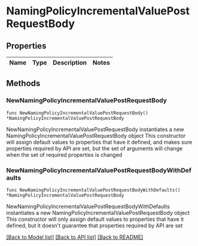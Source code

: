 # NamingPolicyIncrementalValuePostRequestBody

## Properties

Name | Type | Description | Notes
------------ | ------------- | ------------- | -------------

## Methods

### NewNamingPolicyIncrementalValuePostRequestBody

`func NewNamingPolicyIncrementalValuePostRequestBody() *NamingPolicyIncrementalValuePostRequestBody`

NewNamingPolicyIncrementalValuePostRequestBody instantiates a new NamingPolicyIncrementalValuePostRequestBody object
This constructor will assign default values to properties that have it defined,
and makes sure properties required by API are set, but the set of arguments
will change when the set of required properties is changed

### NewNamingPolicyIncrementalValuePostRequestBodyWithDefaults

`func NewNamingPolicyIncrementalValuePostRequestBodyWithDefaults() *NamingPolicyIncrementalValuePostRequestBody`

NewNamingPolicyIncrementalValuePostRequestBodyWithDefaults instantiates a new NamingPolicyIncrementalValuePostRequestBody object
This constructor will only assign default values to properties that have it defined,
but it doesn't guarantee that properties required by API are set


[[Back to Model list]](../README.md#documentation-for-models) [[Back to API list]](../README.md#documentation-for-api-endpoints) [[Back to README]](../README.md)



